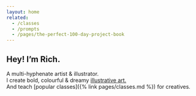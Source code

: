 ```yaml
---
layout: home
related:
  - /classes
  - /prompts
  - /pages/the-perfect-100-day-project-book
---
```


## Hey! I’m Rich.

A multi-hyphenate artist & illustrator.  
I create bold, colourful & dreamy [illustrative art.](/categories/projects/)  
And teach [popular classes]({% link pages/classes.md %}) for creatives.
